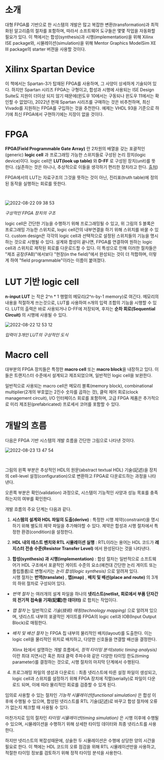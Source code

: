 # 소개
대형 FPGA를 기반으로 한 시스템의 개발은 많고 복잡한 변환(transformation)과 최적화된 알고리즘의 절차를 포함하며, 따라서 소프트웨어 도구들은 몇몇 작업을 자동화할 필요가 있다. 
이 책에서는 합성(synthesis)과 시행(implementation)을 위해 Xilinx ISE package와, 
시뮬레이션(simulation)을 위해 Mentor Graphics ModelSim XE III package의 starter 버젼을 사용할 것이다.

# Xilinx Spartan Device
이 책에서는 Spartan-3가 탑재된 FPGA를 사용하며, 그 사양이 상세하게 기술되어 있다. 하지만 Spartan 시리즈 FPGA는 구형이고, 합성과 시행에 사용되는 ISE Design Suite도 지원이 더이상 되지 않기 때문에(윈도우 10에서는 구동되나 윈도우 11에서는 확인할 수 없었다), 2022년 현재 Spartan 시리즈를 구매하는 것은 비추천하며, 최신 Vivado를 지원하는 FPGA를 구입하는 것을 추천한다. 예제는 VHDL 93을 기준으로 하기에 최신 FPGA에서 구현하기에는 지장이 없을 것이다.

# FPGA
**FPGA(Field Programmable Gate Array)** 란 2차원의 배열을 갖는 포괄적인(generic) **logic cell** 과 프로그래밍 가능한 스위치들로 구성된 논리 장치(logic device)이다. logic cell은 **LUT(look up table)** 와 **D-FF** 로 구성된 장치(unit)를 뜻한다. (실존하는 것은 아니나, 추상적으로 이들을 생각하기 편리한 장치라고 한다. [출처](https://support.xilinx.com/s/question/0D52E00006iHkYASA0/logic-cell-concept-in-xilinx-fpgas?language=en_US))

FPGA에서의 LUT는 자료구조의 그것을 뜻하는 것이 아닌, 진리표(truth table)에 정의된 동작을 실행하는 회로를 뜻한다.

<br/>

![2022-08-22 09 38 53](https://user-images.githubusercontent.com/111409004/185818548-be13e5b5-b2ce-4753-900f-6458195969fc.png)

*구상적인 FPGA 장치의 구조*

logic cell은 간단한 기능을 수행하기 위해 프로그래밍될 수 있고, 위 그림의 S 블록은 프로그래밍 가능한 스위치로, logic cell간의 내부연결을 하기 위해 스위치를 바꿀 수 있다. custom design은 각각의 logic cell과 선택적으로 설정된 스위치들의 기능을 명시하는 것으로 시행될 수 있다. 설계와 합성이 끝나면, FPGA를 연결하여 원하는 logic cell과 스위치로 제작된 회로를 다운로드할 수 있다. 이 특성으로 인해 이러한 절차들은 "제조 공장(FAB)"에서보다 "현장(in the field)"에서 완성되는 것이 더 적합하며, 이렇게 하여 "field programmable"이라는 이름이 붙여졌다. 

# LUT 기반 logic cell
**n-input LUT** 는 작은 2^n * 1 행렬의 메모리(2^n-by-1 memory)로 여긴다. 메모리의 내용을 적절하게 쓰는것으로, LUT를 사용하여 n개의 입력 조합의 기능을 시행할 수 있다. LUT의 출력은 바로 사용되거나 D-FF에 저장되며, 후자는 **순차 회로(Sequential Circuit)** 의 시행에 사용될 수 있다.

![2022-08-22 12 53 12](https://user-images.githubusercontent.com/111409004/185836323-2f3d1ebb-d284-4dbb-9ca4-afd68f00a423.png)

*입력이 3개인 LUT의 구상적인 도식*

# Macro cell
대부분의 FPGA 장치들은 특정한 **macro cell** 또는 **macro block**을 내장하고 있다. 이들은 트랜지스터 수준에서 설계되고 제조되었으며, 일반적인 logic cell을 보완한다.

일반적으로 사용되는 macro cell은 메모리 블록(memory block), combinational multiplier(2개의 부호없는 2진수 숫자를 곱하는 것), 클럭 제어 회로(clock management circuit), I/O 인터페이스 회로를 포함하며, 고급 FPGA 제품은 추가적으로 미리 제조된(prefabricated) 프로세서 코어를 포함할 수 있다.

# 개발의 흐름
다음은 FPGA 기반 시스템의 개발 흐름을 간단한 그림으로 나타낸 것이다.

![2022-08-23 13 47 54](https://user-images.githubusercontent.com/111409004/186072164-a1ace988-8fcc-4d31-9029-59d3f74bf5be.png)

<br/>

그림의 왼쪽 부분은 추상적인 HDL의 원문(abstract textual HDL) 기술(記述)을 장치의 cell-level 설정(configuration)으로 변환하고 FPGA로 다운로드하는 과정을 나타낸다.

오른쪽 부분은 확인(validation) 과정으로, 시스템이 기능적인 사양과 성능 목표를 충족하는지의 여부를 확인한다.

개발 흐름의 주요 단계는 다음과 같다.

1. **시스템의 설계와 HDL 파일의 도출(derive)** : 특정한 시행 제약(constraint)을 명시하기 위해 별도의 제약 파일을 추가해야할 수 있다. 제약은 합성과 시행 절차에서 특정한 환경(condition)을 설정한다. 

2. **HDL 내의 테스트 벤치와 RTL 시뮬레이션 실행** : RTL이라는 용어는 HDL 코드가 **레지스터 전송 수준(Resistor Transfer Level)** 에서 완성된다는 것을 나타낸다.

3. **합성(synthesis) 과 시행(implementation)** : 합성 절차는 일반적으로 소프트웨어가 HDL 구조에서 포괄적인 게이트 수준의 요소(예컨대 간단한 논리 게이트 또는 플립플롭)로 변형시키는 *논리 합성(logic synthesis)* 으로 알려져 있다. <br/>시행 절차는 **번역(translate)** , **맵(map)** , **배치 및 배선(place and route)** 의 3개의 하위 절차로 구성되어 있다.

+ *번역 절차* 는 여러개의 설계 파일을 하나의 **넷리스트(netlist, 회로에서 부품 단자간의 전기적 접속을 기재(記載)한 데이터)** 로 합치는 작업이다. 

+ *맵 절차* 는 일반적으로 *기술(技術) 매핑(technology mapping)* 으로 알려져 있으며, 넷리스트 내부의 포괄적인 게이트를 FPGA의 logic cell과 IOB(Input Output Block)로 매핑한다. 

+ *배치 및 배선 절차* 는 FPGA 칩 내부의 물리적인 배치(layout)를 도출한다. 이는 logic cell을 물리적인 위치로 배치하고, 다양한 신호들을 연결할 배선을 결정한다. 

  Xlinx 社에서 설명하는 개발 흐름에서, *정적 타이밍 분석(static timing analysis)* 이란 최대 지연시간 혹은 최대 클럭 주파수와 같은 다양한 타이밍 한도(timing parameter)를 결정하는 것으로, 시행 절차의 마지막 단계에서 수행된다.
  
4. 프로그래밍 파일의 생성과 다운로드 : 최종 넷리스트에 따른 설정 파일이 생성되고, logic cell과 스위치를 설정하기 위해 FPGA 장치에 직렬(serially)로 파일이 다운로드 되며, 이에 따라 물리적인 회로를 검증할 수 있게 된다. 

임의로 사용할 수 있는 절차인 *기능적 시뮬레이션(functional simulation)* 은 합성 이후에 수행될 수 있으며, 합성된 넷리스트를 RTL 기술(記述)로 바꾸고 합성 절차에 오류가 없는지 체크할 때 사용될 수 있다.

마찬가지로 임의 절차인 *타이밍 시뮬레이션(timing simulation)* 은 시행 이후에 수행될 수 있으며, 시뮬레이션을 수행하기 위해 상세한 타이밍 데이터와 최종 넷리스트를 사용한다. 

하지만 넷리스트의 복잡성때문에, 상술한 두 시뮬레이션은 수행에 상당한 양의 시간을 필요로 한다. 이 책에는 HDL 코드의 오류 점검을 위해 RTL 시뮬레이션만을 사용하고, 적절한 타이밍 정보를 검토하기 위해 정적 타이밍 분석을 사용한다. 
